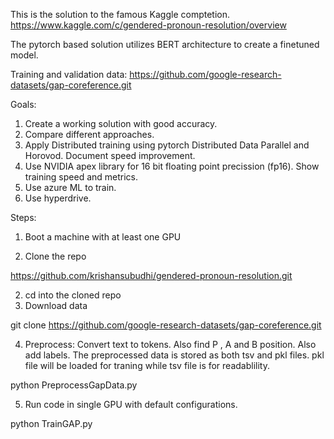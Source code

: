 This is the solution to the famous Kaggle comptetion.
https://www.kaggle.com/c/gendered-pronoun-resolution/overview

The pytorch based solution utilizes BERT architecture to create a finetuned model.

Training and validation data: https://github.com/google-research-datasets/gap-coreference.git

Goals:

1. Create a working solution with good accuracy.
2. Compare different approaches.
3. Apply Distributed training using pytorch Distributed Data Parallel and Horovod. Document speed improvement.
4. Use NVIDIA apex library for 16 bit floating point precission (fp16). Show training speed and metrics.
5. Use azure ML to train. 
6. Use hyperdrive.

Steps:

1. Boot a machine with at least one GPU

1. Clone the repo
  
  https://github.com/krishansubudhi/gendered-pronoun-resolution.git
  
2. cd into the cloned repo
3. Download data

  git clone https://github.com/google-research-datasets/gap-coreference.git
  
4. Preprocess: Convert text to tokens. Also find P , A and B position. Also add labels. The preprocessed data is stored as both tsv and pkl files. pkl file will be loaded for traning while tsv file is for readablility.

  python PreprocessGapData.py

5. Run code in single GPU with default configurations.

  python TrainGAP.py
